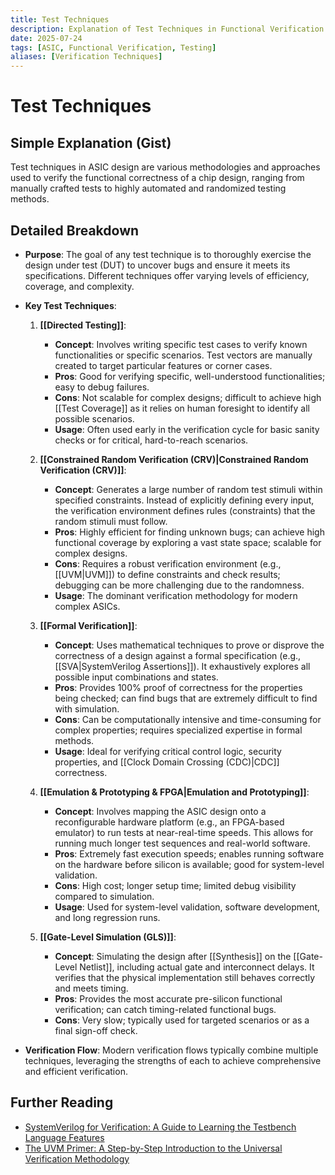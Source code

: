 ```yaml
---
title: Test Techniques
description: Explanation of Test Techniques in Functional Verification.
date: 2025-07-24
tags: [ASIC, Functional Verification, Testing]
aliases: [Verification Techniques]
---
```


# Test Techniques

## Simple Explanation (Gist)
Test techniques in ASIC design are various methodologies and approaches used to verify the functional correctness of a chip design, ranging from manually crafted tests to highly automated and randomized testing methods.

## Detailed Breakdown

*   **Purpose**: The goal of any test technique is to thoroughly exercise the design under test (DUT) to uncover bugs and ensure it meets its specifications. Different techniques offer varying levels of efficiency, coverage, and complexity.

*   **Key Test Techniques**:

    1.  **[[Directed Testing]]**:
        *   **Concept**: Involves writing specific test cases to verify known functionalities or specific scenarios. Test vectors are manually created to target particular features or corner cases.
        *   **Pros**: Good for verifying specific, well-understood functionalities; easy to debug failures.
        *   **Cons**: Not scalable for complex designs; difficult to achieve high [[Test Coverage]] as it relies on human foresight to identify all possible scenarios.
        *   **Usage**: Often used early in the verification cycle for basic sanity checks or for critical, hard-to-reach scenarios.

    2.  **[[Constrained Random Verification (CRV)|Constrained Random Verification (CRV)]]**:
        *   **Concept**: Generates a large number of random test stimuli within specified constraints. Instead of explicitly defining every input, the verification environment defines rules (constraints) that the random stimuli must follow.
        *   **Pros**: Highly efficient for finding unknown bugs; can achieve high functional coverage by exploring a vast state space; scalable for complex designs.
        *   **Cons**: Requires a robust verification environment (e.g., [[UVM|UVM]]) to define constraints and check results; debugging can be more challenging due to the randomness.
        *   **Usage**: The dominant verification methodology for modern complex ASICs.

    3.  **[[Formal Verification]]**:
        *   **Concept**: Uses mathematical techniques to prove or disprove the correctness of a design against a formal specification (e.g., [[SVA|SystemVerilog Assertions]]). It exhaustively explores all possible input combinations and states.
        *   **Pros**: Provides 100% proof of correctness for the properties being checked; can find bugs that are extremely difficult to find with simulation.
        *   **Cons**: Can be computationally intensive and time-consuming for complex properties; requires specialized expertise in formal methods.
        *   **Usage**: Ideal for verifying critical control logic, security properties, and [[Clock Domain Crossing (CDC)|CDC]] correctness.

    4.  **[[Emulation & Prototyping & FPGA|Emulation and Prototyping]]**:
        *   **Concept**: Involves mapping the ASIC design onto a reconfigurable hardware platform (e.g., an FPGA-based emulator) to run tests at near-real-time speeds. This allows for running much longer test sequences and real-world software.
        *   **Pros**: Extremely fast execution speeds; enables running software on the hardware before silicon is available; good for system-level validation.
        *   **Cons**: High cost; longer setup time; limited debug visibility compared to simulation.
        *   **Usage**: Used for system-level validation, software development, and long regression runs.

    5.  **[[Gate-Level Simulation (GLS)]]**:
        *   **Concept**: Simulating the design after [[Synthesis]] on the [[Gate-Level Netlist]], including actual gate and interconnect delays. It verifies that the physical implementation still behaves correctly and meets timing.
        *   **Pros**: Provides the most accurate pre-silicon functional verification; can catch timing-related functional bugs.
        *   **Cons**: Very slow; typically used for targeted scenarios or as a final sign-off check.

*   **Verification Flow**: Modern verification flows typically combine multiple techniques, leveraging the strengths of each to achieve comprehensive and efficient verification.

## Further Reading

*   [SystemVerilog for Verification: A Guide to Learning the Testbench Language Features](https://www.amazon.com/SystemVerilog-Verification-Learning-Testbench-Language/dp/0137046318)
*   [The UVM Primer: A Step-by-Step Introduction to the Universal Verification Methodology](https://www.amazon.com/UVM-Primer-Step-Step-Introduction/dp/098536790X)
